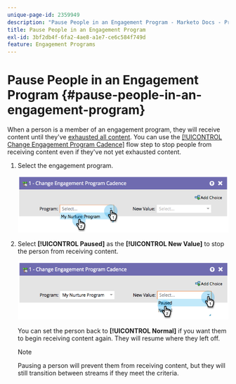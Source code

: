 ```yaml
---
unique-page-id: 2359949
description: "Pause People in an Engagement Program - Marketo Docs - Product Documentation"
title: Pause People in an Engagement Program
exl-id: 3bf2db4f-6fa2-4ae8-a1e7-ce6c584f749d
feature: Engagement Programs
---
```

# Pause People in an Engagement Program {#pause-people-in-an-engagement-program}

When a person is a member of an engagement program, they will receive content until they've [exhausted all content](people-who-have-exhausted-content.md). You can use the [[!UICONTROL Change Engagement Program Cadence]](/help/marketo/product-docs/core-marketo-concepts/smart-campaigns/program-flow-actions/change-engagement-program-cadence.md) flow step to stop people from receiving content even if they've not yet exhausted content.

1. Select the engagement program.

   ![](assets/image2014-9-22-14-3a49-3a27.png)

1. Select **[!UICONTROL Paused]** as the **[!UICONTROL New Value]** to stop the person from receiving content.

   ![](assets/image2014-9-22-14-3a49-3a31.png)

   You can set the person back to **[!UICONTROL Normal]** if you want them to begin receiving content again. They will resume where they left off.

   >[!NOTE]
   >
   >Pausing a person will prevent them from receiving content, but they will still transition between streams if they meet the criteria.
